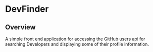 # DevFinder

## Overview
A simple front end application for accessing the GitHub users api for searching Developers and displaying some of their profile information.

